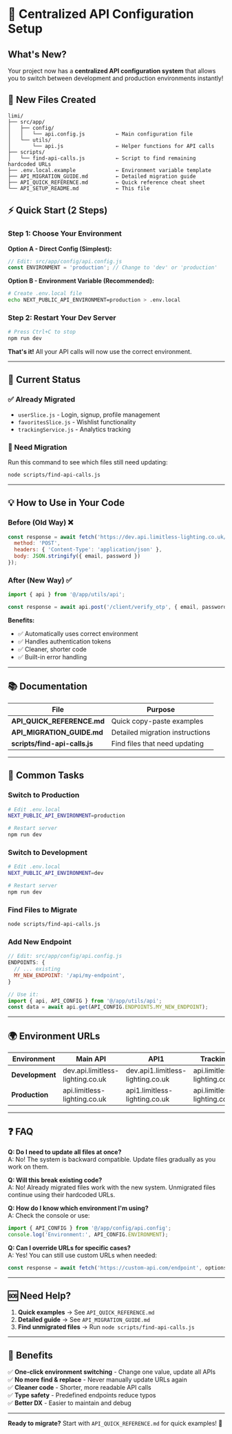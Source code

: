 # 🚀 Centralized API Configuration Setup

## What's New?

Your project now has a **centralized API configuration system** that allows you to switch between development and production environments instantly!

## 📁 New Files Created

```
limi/
├── src/app/
│   ├── config/
│   │   └── api.config.js          ← Main configuration file
│   └── utils/
│       └── api.js                 ← Helper functions for API calls
├── scripts/
│   └── find-api-calls.js          ← Script to find remaining hardcoded URLs
├── .env.local.example             ← Environment variable template
├── API_MIGRATION_GUIDE.md         ← Detailed migration guide
├── API_QUICK_REFERENCE.md         ← Quick reference cheat sheet
└── API_SETUP_README.md            ← This file
```

## ⚡ Quick Start (2 Steps)

### Step 1: Choose Your Environment

**Option A - Direct Config (Simplest):**
```javascript
// Edit: src/app/config/api.config.js
const ENVIRONMENT = 'production'; // Change to 'dev' or 'production'
```

**Option B - Environment Variable (Recommended):**
```bash
# Create .env.local file
echo NEXT_PUBLIC_API_ENVIRONMENT=production > .env.local
```

### Step 2: Restart Your Dev Server
```bash
# Press Ctrl+C to stop
npm run dev
```

**That's it!** All your API calls will now use the correct environment.

---

## 🎯 Current Status

### ✅ Already Migrated
- `userSlice.js` - Login, signup, profile management
- `favoritesSlice.js` - Wishlist functionality
- `trackingService.js` - Analytics tracking

### 📝 Need Migration
Run this command to see which files still need updating:
```bash
node scripts/find-api-calls.js
```

---

## 💡 How to Use in Your Code

### Before (Old Way) ❌
```javascript
const response = await fetch('https://dev.api.limitless-lighting.co.uk/client/verify_otp', {
  method: 'POST',
  headers: { 'Content-Type': 'application/json' },
  body: JSON.stringify({ email, password })
});
```

### After (New Way) ✅
```javascript
import { api } from '@/app/utils/api';

const response = await api.post('/client/verify_otp', { email, password });
```

**Benefits:**
- ✅ Automatically uses correct environment
- ✅ Handles authentication tokens
- ✅ Cleaner, shorter code
- ✅ Built-in error handling

---

## 📚 Documentation

| File | Purpose |
|------|---------|
| **API_QUICK_REFERENCE.md** | Quick copy-paste examples |
| **API_MIGRATION_GUIDE.md** | Detailed migration instructions |
| **scripts/find-api-calls.js** | Find files that need updating |

---

## 🔧 Common Tasks

### Switch to Production
```bash
# Edit .env.local
NEXT_PUBLIC_API_ENVIRONMENT=production

# Restart server
npm run dev
```

### Switch to Development
```bash
# Edit .env.local
NEXT_PUBLIC_API_ENVIRONMENT=dev

# Restart server
npm run dev
```

### Find Files to Migrate
```bash
node scripts/find-api-calls.js
```

### Add New Endpoint
```javascript
// Edit: src/app/config/api.config.js
ENDPOINTS: {
  // ... existing
  MY_NEW_ENDPOINT: '/api/my-endpoint',
}

// Use it:
import { api, API_CONFIG } from '@/app/utils/api';
const data = await api.get(API_CONFIG.ENDPOINTS.MY_NEW_ENDPOINT);
```

---

## 🌍 Environment URLs

| Environment | Main API | API1 | Tracking |
|------------|----------|------|----------|
| **Development** | dev.api.limitless-lighting.co.uk | dev.api1.limitless-lighting.co.uk | api.limitless-lighting.co.uk |
| **Production** | api.limitless-lighting.co.uk | api1.limitless-lighting.co.uk | api.limitless-lighting.co.uk |

---

## ❓ FAQ

**Q: Do I need to update all files at once?**  
A: No! The system is backward compatible. Update files gradually as you work on them.

**Q: Will this break existing code?**  
A: No! Already migrated files work with the new system. Unmigrated files continue using their hardcoded URLs.

**Q: How do I know which environment I'm using?**  
A: Check the console or use:
```javascript
import { API_CONFIG } from '@/app/config/api.config';
console.log('Environment:', API_CONFIG.ENVIRONMENT);
```

**Q: Can I override URLs for specific cases?**  
A: Yes! You can still use custom URLs when needed:
```javascript
const response = await fetch('https://custom-api.com/endpoint', options);
```

---

## 🆘 Need Help?

1. **Quick examples** → See `API_QUICK_REFERENCE.md`
2. **Detailed guide** → See `API_MIGRATION_GUIDE.md`
3. **Find unmigrated files** → Run `node scripts/find-api-calls.js`

---

## 🎉 Benefits

✅ **One-click environment switching** - Change one value, update all APIs  
✅ **No more find & replace** - Never manually update URLs again  
✅ **Cleaner code** - Shorter, more readable API calls  
✅ **Type safety** - Predefined endpoints reduce typos  
✅ **Better DX** - Easier to maintain and debug  

---

**Ready to migrate?** Start with `API_QUICK_REFERENCE.md` for quick examples! 🚀
